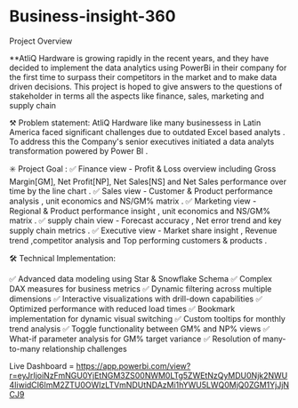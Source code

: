 # Business-insight-360

Project Overview

**AtliQ Hardware is growing rapidly in the recent years, and they have decided to implement the data analytics using PowerBi in their company for the first time to surpass their competitors in the market and to make data driven decisions. This project is hoped to give answers to the questions of stakeholder in terms all the aspects like finance, sales, marketing and supply chain


⚒️ Problem statement:
 AtliQ Hardware like many businessess in Latin America faced significant 
 challenges due to outdated Excel based analyts . To address this the 
 Company's senior executives initiated a data analyts transformation 
 powered by Power BI . 

✳️ Project Goal : 
✅ Finance view - Profit & Loss overview including Gross Margin[GM],
 Net Profit[NP], Net Sales[NS] and Net Sales performance over time 
by the line chart . 
✅ Sales view - Customer & Product performance analysis , unit economics 
and NS/GM% matrix . 
✅ Marketing view - Regional & Product performance insight , unit economics and NS/GM% matrix . 
✅ supply chain view - Forecast accuracy , Net error trend and key supply chain metrics . 
✅ Executive view - Market share insight , Revenue trend ,competitor analysis and Top performing customers & products .

 
🛠️ Technical Implementation:

✅ Advanced data modeling using Star & Snowflake Schema
✅ Complex DAX measures for business metrics
✅ Dynamic filtering across multiple dimensions
✅ Interactive visualizations with drill-down capabilities
✅ Optimized performance with reduced load times
✅ Bookmark implementation for dynamic visual switching
✅ Custom tooltips for monthly trend analysis
✅ Toggle functionality between GM% and NP% views
✅ What-if parameter analysis for GM% target variance
✅ Resolution of many-to-many relationship challenges

Live Dashboard  =  https://app.powerbi.com/view?r=eyJrIjoiNzFmNGU0YjEtNGM3ZS00NWM0LTg5ZWEtNzQyMDU0Njk2NWU4IiwidCI6ImM2ZTU0OWIzLTVmNDUtNDAzMi1hYWU5LWQ0MjQ0ZGM1YjJjNCJ9
